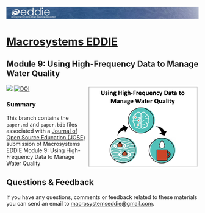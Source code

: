 ![](eddie_banner_2020_test.png)<!-- -->

# [Macrosystems EDDIE](https://serc.carleton.edu/eddie/macrosystems/index.html)

## Module 9: Using High-Frequency Data to Manage Water Quality
[![](https://img.shields.io/badge/Shiny-shinyapps.io-blue?style=flat&labelColor=white&logo=RStudio&logoColor=blue)](https://macrosystemseddie.shinyapps.io/module9/)
[![DOI](https://zenodo.org/badge/DOI/10.5281/zenodo.10903839.svg)](https://doi.org/10.5281/zenodo.10903839)
<a href="url"><img src="mod9_conceptual_figure.png" align="right" height="220" width="293" ></a>

### Summary
This branch contains the `paper.md` and `paper.bib` files associated with a [Journal of Open Source Education (JOSE)](https://jose.theoj.org/) submission of Macrosystems EDDIE Module 9: Using High-Frequency Data to Manage Water Quality

## Questions & Feedback
If you have any questions, comments or feedback related to these materials you can send an email to [macrosystemseddie@gmail.com]().
 
